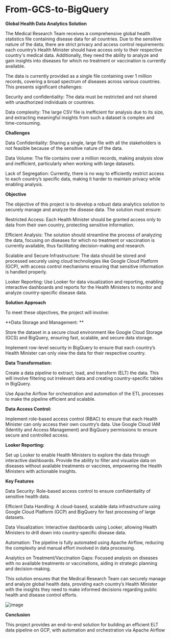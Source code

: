 # From-GCS-to-BigQuery


**Global Health Data Analytics Solution**

The Medical Research Team receives a comprehensive global health statistics file containing disease data for all countries. Due to the sensitive nature of the data, there are strict privacy and access control requirements: each country’s Health Minister should have access only to their respective country's medical data. Additionally, they need the ability to analyze and gain insights into diseases for which no treatment or vaccination is currently available.

The data is currently provided as a single file containing over 1 million records, covering a broad spectrum of diseases across various countries. This presents significant challenges:

Security and confidentiality: The data must be restricted and not shared with unauthorized individuals or countries.

Data complexity: The large CSV file is inefficient for analysis due to its size, and extracting meaningful insights from such a dataset is complex and time-consuming.

**Challenges**

Data Confidentiality: Sharing a single, large file with all the stakeholders is not feasible because of the sensitive nature of the data.

Data Volume: The file contains over a million records, making analysis slow and inefficient, particularly when working with large datasets.

Lack of Segregation: Currently, there is no way to efficiently restrict access to each country’s specific data, making it harder to maintain privacy while enabling analysis.

**Objective**

The objective of this project is to develop a robust data analytics solution to securely manage and analyze the disease data. The solution must ensure:


Restricted Access: Each Health Minister should be granted access only to data from their own country, protecting sensitive information.

Efficient Analysis: The solution should streamline the process of analyzing the data, focusing on diseases for which no treatment or vaccination is currently available, thus facilitating decision-making and research.

Scalable and Secure Infrastructure: The data should be stored and processed securely using cloud technologies like Google Cloud Platform (GCP), with access control mechanisms ensuring that sensitive information is handled properly.

Looker Reporting: Use Looker for data visualization and reporting, enabling interactive dashboards and reports for the Health Ministers to monitor and analyze country-specific disease data.

**Solution Approach**

To meet these objectives, the project will involve:


**Data Storage and Management:
**

Store the dataset in a secure cloud environment like Google Cloud Storage (GCS) and BigQuery, ensuring fast, scalable, and secure data storage.

Implement row-level security in BigQuery to ensure that each country’s Health Minister can only view the data for their respective country.

**Data Transformation:**

Create a data pipeline to extract, load, and transform (ELT) the data. This will involve filtering out irrelevant data and creating country-specific tables in BigQuery.

Use Apache Airflow for orchestration and automation of the ETL processes to make the pipeline efficient and scalable.

**Data Access Control:**

Implement role-based access control (RBAC) to ensure that each Health Minister can only access their own country’s data.
Use Google Cloud IAM (Identity and Access Management) and BigQuery permissions to ensure secure and controlled access.

**Looker Reporting:**

Set up Looker to enable Health Ministers to explore the data through interactive dashboards.
Provide the ability to filter and visualize data on diseases without available treatments or vaccines, empowering the Health Ministers with actionable insights.

**Key Features**

Data Security: Role-based access control to ensure confidentiality of sensitive health data.

Efficient Data Handling: A cloud-based, scalable data infrastructure using Google Cloud Platform (GCP) and BigQuery for fast processing of large datasets.

Data Visualization: Interactive dashboards using Looker, allowing Health Ministers to drill down into country-specific disease data.

Automation: The pipeline is fully automated using Apache Airflow, reducing the complexity and manual effort involved in data processing.

Analytics on Treatment/Vaccination Gaps: Focused analysis on diseases with no available treatments or vaccinations, aiding in strategic planning and decision-making.

This solution ensures that the Medical Research Team can securely manage and analyze global health data, providing each country’s Health Minister with the insights they need to make informed decisions regarding public health and disease control efforts.

![image](https://github.com/user-attachments/assets/79a6ba39-6b1d-45d3-a6c1-985f71bd62db)

**Conclusion**

This project provides an end-to-end solution for building an efficient ELT data pipeline on GCP, with automation and orchestration via Apache Airflow
